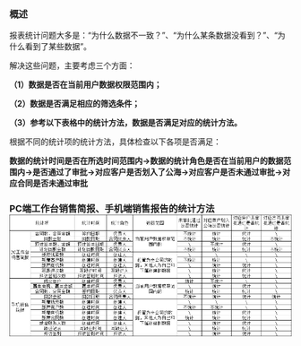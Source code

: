 ### 概述

报表统计问题大多是：“为什么数据不一致？”、“为什么某条数据没看到？”、“为什么看到了某些数据”。

解决这些问题，主要考虑三个方面：

**（1）数据是否在当前用户数据权限范围内；**

**（2）数据是否满足相应的筛选条件；**

**（3）参考以下表格中的统计方法，数据是否满足对应的统计方法。**

根据不同的统计项的统计方法，具体检查以下各项是否满足：

**数据的统计时间是否在所选时间范围内→数据的统计角色是否在当前用户的数据范围内→是否通过了审批→对应客户是否划入了公海→对应客户是否未通过审批→对应合同是否未通过审批**

### PC端工作台销售简报、手机端销售报告的统计方法![](/assets/销售简报)

### 



